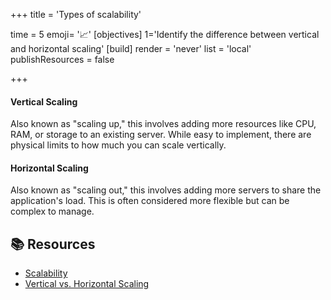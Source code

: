 +++
title = 'Types of scalability'

time = 5
emoji= '📈'
[objectives]
    1='Identify the difference between vertical and horizontal scaling'
[build]
  render = 'never'
  list = 'local'
  publishResources = false

+++

#### Vertical Scaling

Also known as "scaling up," this involves adding more resources like CPU, RAM, or storage to an existing server. While easy to implement, there are physical limits to how much you can scale vertically.

#### Horizontal Scaling

Also known as "scaling out," this involves adding more servers to share the application's load. This is often considered more flexible but can be complex to manage.

## 📚 Resources

- [Scalability](https://en.wikipedia.org/wiki/Scalability)
- [Vertical vs. Horizontal Scaling](https://www.ibm.com/cloud/learn/scaling-horizontally-vs-vertically)
